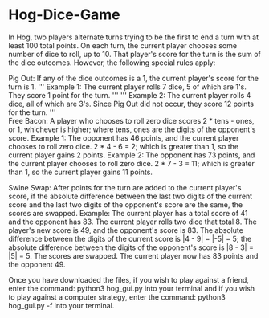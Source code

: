 # Hog-Dice-Game

In Hog, two players alternate turns trying to be the first to end a turn with at least 100 total points. On each turn, the current player chooses some number of dice to roll, up to 10. That player's score for the turn is the sum of the dice outcomes. However, the following special rules apply:

Pig Out: If any of the dice outcomes is a 1, the current player's score for the turn is 1.
'''
  Example 1: The current player rolls 7 dice, 5 of which are 1's. They score 1 point for the turn.
'''
'''
  Example 2: The current player rolls 4 dice, all of which are 3's. Since Pig Out did not occur, they score 12 points for the turn.
'''  
Free Bacon: A player who chooses to roll zero dice scores 2 * tens - ones, or 1, whichever is higher; where tens, ones are the digits of the opponent's score.
  Example 1: The opponent has 46 points, and the current player chooses to roll zero dice. 2 * 4 - 6 = 2; which is greater than 1, so the     current player gains 2 points.
  Example 2: The opponent has 73 points, and the current player chooses to roll zero dice. 2 * 7 - 3 = 11; which is greater than 1, so the   current player gains 11 points.
 
Swine Swap: After points for the turn are added to the current player's score, if the absolute difference between the last two digits of the current score and the last two digits of the opponent's score are the same, the scores are swapped.
  Example: The current player has a total score of 41 and the opponent has 83. The current player rolls two dice that total 8. The player's   new score is 49, and the opponent's score is 83. The absolute difference between the digits of the current score is |4 - 9| = |-5| = 5;     the absolute difference between the digits of the opponent's score is |8 - 3| = |5| = 5. The scores are swapped. The current player now     has 83 points and the opponent 49.
  
Once you have downloaded the files, if you wish to play against a friend, enter the command: python3 hog_gui.py into your terminal and if you wish to play against a computer strategy, enter the command: python3 hog_gui.py -f into your terminal.
